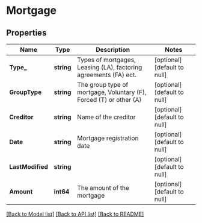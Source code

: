 # Mortgage

## Properties
Name | Type | Description | Notes
------------ | ------------- | ------------- | -------------
**Type_** | **string** | Types of mortgages, Leasing (LA), factoring agreements (FA) ect. | [optional] [default to null]
**GroupType** | **string** | The group type of mortgage, Voluntary (F), Forced (T) or other (A) | [optional] [default to null]
**Creditor** | **string** | Name of the creditor | [optional] [default to null]
**Date** | **string** | Mortgage registration date | [optional] [default to null]
**LastModified** | **string** |  | [optional] [default to null]
**Amount** | **int64** | The amount of the mortgage | [optional] [default to null]

[[Back to Model list]](../README.md#documentation-for-models) [[Back to API list]](../README.md#documentation-for-api-endpoints) [[Back to README]](../README.md)

